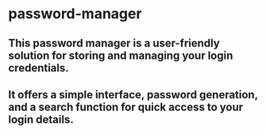 # password-manager
## This password manager is a user-friendly solution for storing and managing your login credentials. 
## It offers a simple interface, password generation, and a search function for quick access to your login details.
